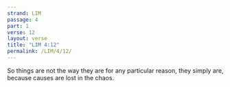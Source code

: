 ```yaml
---
strand: LIM
passage: 4
part: 1
verse: 12
layout: verse
title: "LIM 4:12"
permalink: /LIM/4/12/
---
```

So things are not the way they are for any particular reason, they simply are, because causes are lost in the chaos.
